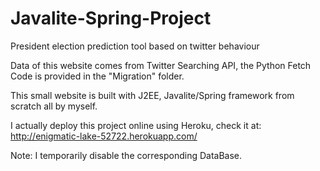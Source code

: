# Javalite-Spring-Project
President election prediction tool based on twitter behaviour

Data of this website comes from Twitter Searching API, the Python Fetch Code is provided in the "Migration" folder.

This small website is built with J2EE, Javalite/Spring framework from scratch all by myself.

I actually deploy this project online using Heroku, check it at:
http://enigmatic-lake-52722.herokuapp.com/

Note: I temporarily disable the corresponding DataBase.

